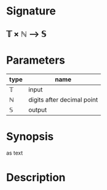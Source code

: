 # Signature
## 𝕋 × ℕ ⟶ 𝕊

# Parameters

| type | name |
|------|------|
|𝕋|input|
|ℕ|digits after decimal point|
|𝕊|output|

# Synopsis
as text

# Description

